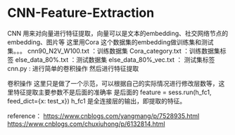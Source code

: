 # CNN-Feature-Extraction
CNN 用来对向量进行特征提取，向量可以是文本的embedding、社交网络节点的embedding、图片等
这里用Cora 这个数据集的embedding做训练集和测试集。。。
cnn90_N2V_W100.txt ：训练数据集
Cora_category.txt ：训练数据集标签
else_data_80%.txt ：测试数据集
else_data_80%_vec.txt ： 测试集标签
cnn.py : 进行简单的卷积操作 然后进行特征提取


卷积操作 这里只是做了一个示范，可以根据自己的实际情况进行修改层数等，这里特征提取主要参数不是后面的准确率
是后面的 feature = sess.run(h_fc1, feed_dict={x: test_x}) 
h_fc1 是全连接层的输出，即提取的特征。

reference：
https://www.cnblogs.com/yangmang/p/7528935.html
https://www.cnblogs.com/chuxiuhong/p/6132814.html
